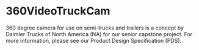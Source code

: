 # 360VideoTruckCam
360 degree camera for use on semi-trucks and trailers is a concept by Daimler Trucks of North America (NA) for our senior capstone project. 
For more information, please see our Product Design Specification (PDS).
